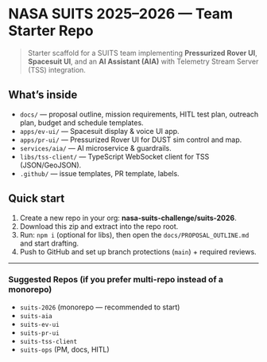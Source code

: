 # NASA SUITS 2025–2026 — Team Starter Repo

> Starter scaffold for a SUITS team implementing **Pressurized Rover UI**, **Spacesuit UI**, and an **AI Assistant (AIA)** with Telemetry Stream Server (TSS) integration.

## What’s inside
- `docs/` — proposal outline, mission requirements, HITL test plan, outreach plan, budget and schedule templates.
- `apps/ev-ui/` — Spacesuit display & voice UI app.
- `apps/pr-ui/` — Pressurized Rover UI for DUST sim control and map.
- `services/aia/` — AI microservice & guardrails.
- `libs/tss-client/` — TypeScript WebSocket client for TSS (JSON/GeoJSON).
- `.github/` — issue templates, PR template, labels.

## Quick start
1. Create a new repo in your org: **nasa-suits-challenge/suits-2026**.
2. Download this zip and extract into the repo root.
3. Run: `npm i` (optional for libs), then open the `docs/PROPOSAL_OUTLINE.md` and start drafting.
4. Push to GitHub and set up branch protections (`main`) + required reviews.

---

### Suggested Repos (if you prefer multi-repo instead of a monorepo)
- `suits-2026` (monorepo — recommended to start)
- `suits-aia`
- `suits-ev-ui`
- `suits-pr-ui`
- `suits-tss-client`
- `suits-ops` (PM, docs, HITL)
